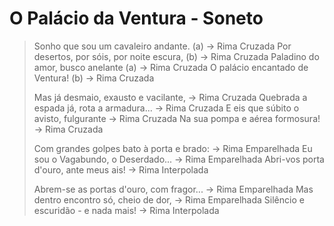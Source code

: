 
# O Palácio da Ventura - Soneto

>Sonho que sou um cavaleiro andante. (a) -> Rima Cruzada
>Por desertos, por sóis, por noite escura, (b) -> Rima Cruzada
>Paladino do amor, busco anelante (a) -> Rima Cruzada
>O palácio encantado de Ventura! (b) -> Rima Cruzada
>
>Mas já desmaio, exausto e vacilante,  -> Rima Cruzada
>Quebrada a espada já, rota a armadura... -> Rima Cruzada
>E eis que súbito o avisto, fulgurante -> Rima Cruzada
>Na sua pompa e aérea formosura! -> Rima Cruzada
>
>Com grandes golpes bato à porta e brado: -> Rima Emparelhada
>Eu sou o Vagabundo, o Deserdado... -> Rima Emparelhada
>Abri-vos porta d'ouro, ante meus ais! -> Rima Interpolada
>
>Abrem-se as portas d'ouro, com fragor... -> Rima Emparelhada
>Mas dentro encontro só, cheio de dor, -> Rima Emparelhada
>Silêncio e escuridão - e nada mais! -> Rima Interpolada

